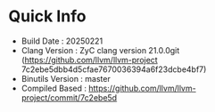 # Quick Info
* Build Date : 20250221
* Clang Version : ZyC clang version 21.0.0git (https://github.com/llvm/llvm-project 7c2ebe5dbb4d5cfae7670036394a6f23dcbe4bf7)
* Binutils Version : master
* Compiled Based : https://github.com/llvm/llvm-project/commit/7c2ebe5d

